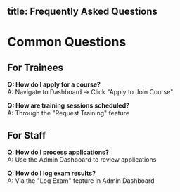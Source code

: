 title: Frequently Asked Questions
---

# Common Questions

## For Trainees

**Q: How do I apply for a course?**  
A: Navigate to Dashboard → Click "Apply to Join Course"

**Q: How are training sessions scheduled?**  
A: Through the "Request Training" feature

## For Staff

**Q: How do I process applications?**  
A: Use the Admin Dashboard to review applications

**Q: How do I log exam results?**  
A: Via the "Log Exam" feature in Admin Dashboard